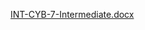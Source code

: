 [INT-CYB-7-Intermediate.docx](https://github.com/user-attachments/files/18135595/INT-CYB-7-Intermediate.docx)
